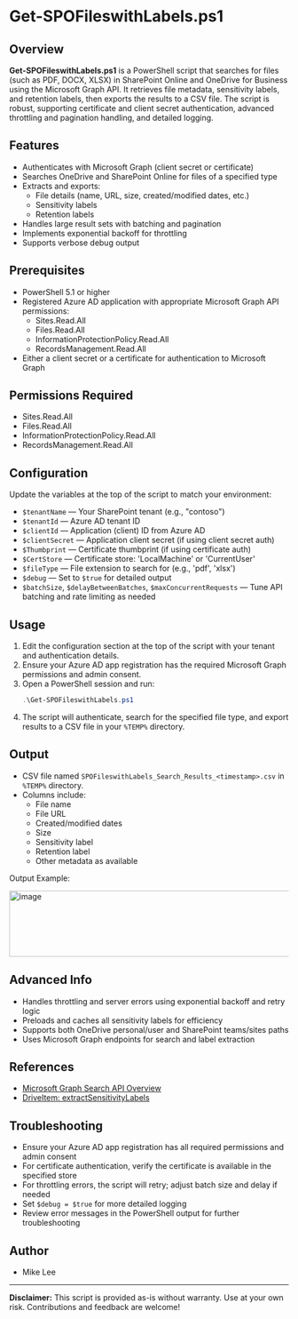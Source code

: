 # Get-SPOFileswithLabels.ps1

## Overview

**Get-SPOFileswithLabels.ps1** is a PowerShell script that searches for files (such as PDF, DOCX, XLSX) in SharePoint Online and OneDrive for Business using the Microsoft Graph API. It retrieves file metadata, sensitivity labels, and retention labels, then exports the results to a CSV file. The script is robust, supporting certificate and client secret authentication, advanced throttling and pagination handling, and detailed logging.

## Features

- Authenticates with Microsoft Graph (client secret or certificate)
- Searches OneDrive and SharePoint Online for files of a specified type
- Extracts and exports:
  - File details (name, URL, size, created/modified dates, etc.)
  - Sensitivity labels
  - Retention labels
- Handles large result sets with batching and pagination
- Implements exponential backoff for throttling
- Supports verbose debug output

## Prerequisites

- PowerShell 5.1 or higher
- Registered Azure AD application with appropriate Microsoft Graph API permissions:
  - Sites.Read.All
  - Files.Read.All
  - InformationProtectionPolicy.Read.All
  - RecordsManagement.Read.All
- Either a client secret or a certificate for authentication to Microsoft Graph

## Permissions Required

- Sites.Read.All
- Files.Read.All
- InformationProtectionPolicy.Read.All
- RecordsManagement.Read.All

## Configuration

Update the variables at the top of the script to match your environment:

- `$tenantName` — Your SharePoint tenant (e.g., "contoso")
- `$tenantId` — Azure AD tenant ID
- `$clientId` — Application (client) ID from Azure AD
- `$clientSecret` — Application client secret (if using client secret auth)
- `$Thumbprint` — Certificate thumbprint (if using certificate auth)
- `$CertStore` — Certificate store: 'LocalMachine' or 'CurrentUser'
- `$fileType` — File extension to search for (e.g., 'pdf', 'xlsx')
- `$debug` — Set to `$true` for detailed output
- `$batchSize`, `$delayBetweenBatches`, `$maxConcurrentRequests` — Tune API batching and rate limiting as needed

## Usage

1. Edit the configuration section at the top of the script with your tenant and authentication details.
2. Ensure your Azure AD app registration has the required Microsoft Graph permissions and admin consent.
3. Open a PowerShell session and run:
   ```powershell
   .\Get-SPOFileswithLabels.ps1
   ```
4. The script will authenticate, search for the specified file type, and export results to a CSV file in your `%TEMP%` directory.

## Output

- CSV file named `SPOFileswithLabels_Search_Results_<timestamp>.csv` in `%TEMP%` directory.
- Columns include:
  - File name
  - File URL
  - Created/modified dates
  - Size
  - Sensitivity label
  - Retention label
  - Other metadata as available

Output Example:

<img width="1839" height="119" alt="image" src="https://github.com/user-attachments/assets/4d57e2c1-a174-4735-b833-5dab87e06769" />

## Advanced Info

- Handles throttling and server errors using exponential backoff and retry logic
- Preloads and caches all sensitivity labels for efficiency
- Supports both OneDrive personal/user and SharePoint teams/sites paths
- Uses Microsoft Graph endpoints for search and label extraction

## References

- [Microsoft Graph Search API Overview](https://learn.microsoft.com/en-us/graph/api/resources/search-api-overview)
- [DriveItem: extractSensitivityLabels](https://learn.microsoft.com/en-us/graph/api/driveitem-extractsensitivitylabels?view=graph-rest-1.0&tabs=http)

## Troubleshooting

- Ensure your Azure AD app registration has all required permissions and admin consent
- For certificate authentication, verify the certificate is available in the specified store
- For throttling errors, the script will retry; adjust batch size and delay if needed
- Set `$debug = $true` for more detailed logging
- Review error messages in the PowerShell output for further troubleshooting

## Author

- Mike Lee

---

**Disclaimer:** This script is provided as-is without warranty. Use at your own risk. Contributions and feedback are welcome!
